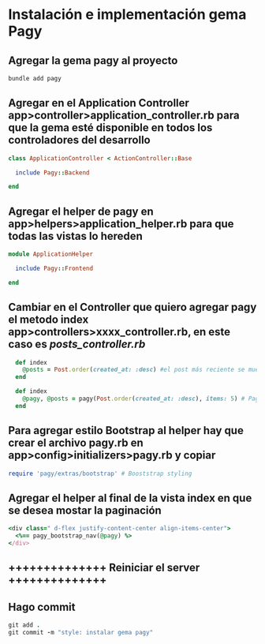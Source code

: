 # Instalación e implementación gema Pagy

## Agregar la gema pagy al proyecto

```ruby
bundle add pagy
```

## Agregar en el Application Controller app>controller>application_controller.rb para que la gema esté disponible en todos los controladores del desarrollo

```ruby
class ApplicationController < ActionController::Base

  include Pagy::Backend

end
```

## Agregar el helper de pagy en app>helpers>application_helper.rb para que todas las vistas lo hereden

```ruby
module ApplicationHelper

  include Pagy::Frontend

end
```

## Cambiar en el Controller que quiero agregar pagy el metodo index app>controllers>xxxx_controller.rb, en este caso es _posts_controller.rb_


```ruby
  def index
    @posts = Post.order(created_at: :desc) #el post más reciente se muestra primero
  end
```

```ruby
  def index
    @pagy, @posts = pagy(Post.order(created_at: :desc), items: 5) # Paginación
  end
```

## Para agregar estilo Bootstrap al helper hay que crear el archivo pagy.rb en app>config>initializers>pagy.rb y copiar

```ruby
require 'pagy/extras/bootstrap' # Booststrap styling
```

## Agregar el helper al final de la vista index en que se desea mostar la paginación

```ruby
<div class=" d-flex justify-content-center align-items-center">
  <%== pagy_bootstrap_nav(@pagy) %>
</div>
```

## ++++++++++++++ Reiniciar el server ++++++++++++++ 

## Hago commit

```ruby
git add .
git commit -m "style: instalar gema pagy"
```
